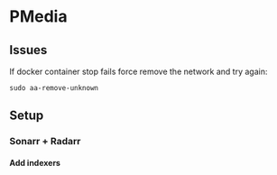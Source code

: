 # PMedia

## Issues

If docker container stop fails force remove the network and try again:
```
sudo aa-remove-unknown
```
## Setup

### Sonarr + Radarr
#### Add indexers
